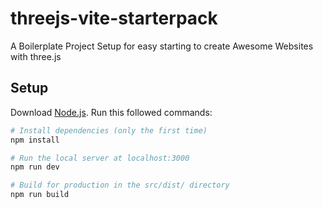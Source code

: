 # threejs-vite-starterpack
A Boilerplate Project Setup for easy starting to create Awesome Websites with three.js


## Setup
Download [Node.js](https://nodejs.org/en/download/).
Run this followed commands:

``` bash
# Install dependencies (only the first time)
npm install

# Run the local server at localhost:3000
npm run dev

# Build for production in the src/dist/ directory
npm run build
```
